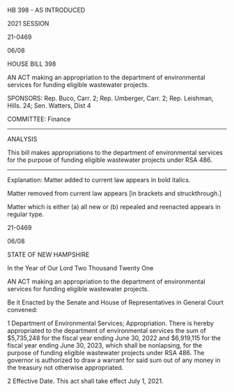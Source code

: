  HB 398 - AS INTRODUCED

 

 

2021 SESSION

 21-0469

 06/08

 

HOUSE BILL 398

 

AN ACT making an appropriation to the department of environmental services for funding eligible wastewater projects.

 

SPONSORS: Rep. Buco, Carr. 2; Rep. Umberger, Carr. 2; Rep. Leishman, Hills. 24; Sen. Watters, Dist 4

 

COMMITTEE: Finance

 

-----------------------------------------------------------------

 

ANALYSIS

 

 This bill makes appropriations to the department of environmental services for the purpose of funding eligible wastewater projects under RSA 486.

 

- - - - - - - - - - - - - - - - - - - - - - - - - - - - - - - - - - - - - - - - - - - - - - - - - - - - - - - - - - - - - - - - - - - - - - - - - - - 

 

Explanation: Matter added to current law appears in bold italics.

 Matter removed from current law appears [in brackets and struckthrough.]

 Matter which is either (a) all new or (b) repealed and reenacted appears in regular type.

 21-0469

 06/08

 

STATE OF NEW HAMPSHIRE

 

In the Year of Our Lord Two Thousand Twenty One

 

AN ACT making an appropriation to the department of environmental services for funding eligible wastewater projects.

 

Be it Enacted by the Senate and House of Representatives in General Court convened:

 

 1 Department of Environmental Services; Appropriation. There is hereby appropriated to the department of environmental services the sum of $5,735,248 for the fiscal year ending June 30, 2022 and $6,919,115 for the fiscal year ending June 30, 2023, which shall be nonlapsing, for the purpose of funding eligible wastewater projects under RSA 486. The governor is authorized to draw a warrant for said sum out of any money in the treasury not otherwise appropriated.

 2 Effective Date. This act shall take effect July 1, 2021.

